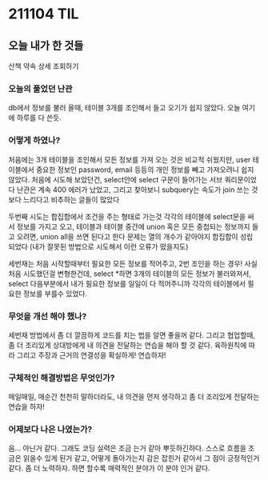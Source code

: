 # 211104 TIL

## 오늘 내가 한 것들
산책 약속 상세 조회하기

### 오늘의 풀었던 난관
db에서 정보를 불러 올때,
테이블 3개를 조인해서 들고 오기가 쉽지 않았다.
오늘 여기에 하루를 다 쓴듯.

### 어떻게 하였나?
처음에는 3개 테이블을 조인해서 모든 정보를 가져 오는 것은 비교적 쉬웠지만,
user 테이블에서 중요한 정보인 password, email 등등의 개인 정보를 빼고 가져오려니 쉽지 않았다.
처음에 시도해 보았던건, select안에 select 구문이 들어가는 서브 쿼리문이었다
난관은 계속 400 에러가 났었고,
그리고 찾아보니 subquery는 속도가 join 쓰는 것보다 느리다고 비추하는 글들이 많았다

두번째 시도는 합집합에서 조건을 주는 형태로 가는것
각각의 테이블에 select문을 써서 정보를 가지고 오고, 
테이블과 테이블 중간에 union 혹은 모든 중첩되는 정보까지 들고 오려면, union all을 쓰면 된다고 한다
문제는 열의 개수가 같아야지 합집합이 성립 되었다
(내가 잘못된 방법으로 시도해서 이런 오류가 떴을지도)

세번재는 처음 시작할때부터 필요한 모든 정보를 적어주고, 2번 조인을 하는 경우!
사실 처음 시도했던걸 변형한건데, 
select *하면 3개의 테이블의 모든 정보가 불러와져서,
select 다음부분에서 내가 필요한 정보를 일일이 다 적어주니까 각각의 테이블에서 필요한 정보를 부를수 있었다. 

### 무엇을 개선 해야 했나?
세번재 방법에서 좀 더 깔끔하게 코드를 치는 법을 알면 좋을꺼 같다.
그리고 협업할때, 좀 더 조리있게 상대방에게 내 의견을 전달하는 연습을 해야 할 것 같다.
육하원칙에 따라
그리고 주장과 근거의 연결성을 확실하게!
연습하자!

### 구체적인 해결방법은 무엇인가?
매일매일, 매순간 천천히 말하더라도, 내 의견을 
먼저 생각하고 좀 더 조리있게 전달하는 연습을 하자!

### 어제보다 나은 나였는가?
음... 아닌거 같다.
그래도 코딩 실력은 조금 는거 같아 뿌듯하긴하다.
스스로 흐름을 조금은 읽을수 있게 된거 같고,
어떻게 돌아가는지 감은 잡힌거 같아서 그 점이 긍정적인거 같다. 
좀 더 노력하자.
하면 할수록 매력적인 분야가 이 분야 인거 같다.

